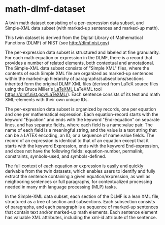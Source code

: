 # math-dlmf-dataset
A twin math dataset consisting of a per-expression data subset, and Simple-XML data subset (with marked-up sentences and marked-up math). 

This twin dataset is derived from the Digital Library of Mathematical Functions (DLMF) of NIST (see http://dlmf.nist.gov)

The per-expression data subset is structured and labeled at fine granularity. For each math equation or expression in the DLMF, there is a record that provides a number of related elements, both contextual and annotational. The Simple-XML data subset consists of "Simple XML" files, where the contents of each Simple XML file are organized as marked-up sentences within the marked-up hierarchy of paragraphs/subsections/sections inherited form the original DLMF XML files (derived from LaTeX source files using the Bruce Miller's 
<a href="http://dlmf.nist.gov/LaTeXML/" title="" class="ltx_ref ltx_font_typewriter">LaTeXML</a> 
LaTeXML tool https://dlmf.nist.gov/LaTeXML/). Each sentence consists of its text and math XML-elements with their own unique IDs. 

The per-expression data subset is organized by records, one per equation and one per mathematical expression. Each equation-record starts with the keyword "Equation" and ends with the keyword "End-equation" on separate lines, and has separate fields, where each field is a name:value pair. The name of each field is a meaningful string, and the value is a text string that can be a LATEX encoding, an ID, or a sequence of name:value fields. The record of an expression is identical to that of an equation except that it starts with the keyword Expression, ends with the keyword End-expression, and does not have the following fields: equation-number, permalink, constraints, symbols-used, and symbols-defined.

The full context of each equation or expression is easily and quickly derivable from the twin datasets, which enables users to identify and fully extract the sentence containing a given equation/expression, as well as neighboring sentences
or full paragraphs, for contextualized processing needed in many mth language processing (MLP) tasks.

In the Simple-XML data subset, each section of the DLMF is a lean XML file, structured as a tree of section and subsections. Each subsection consists of paragraphs, and each paragraph is a sequence of marked-up sentences that contain text and/or marked-up math elements. Each sentence element has valuable XML attributes, including the xml-id attribute of the sentence.
